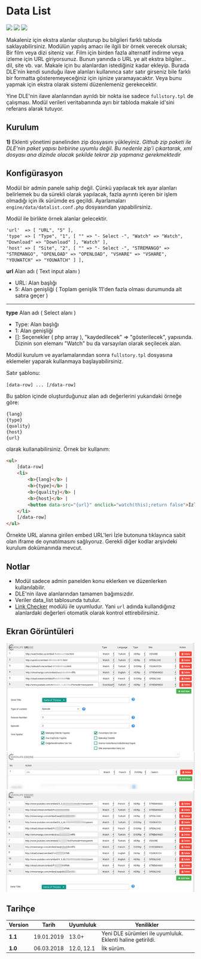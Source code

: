 # Data List
<img src="https://img.shields.io/badge/dle-13.0+-007dad.svg"> <img src="https://img.shields.io/badge/lang-tr-ce600f.svg"> <img src="https://img.shields.io/badge/license-MIT-60ce0f.svg">

Makaleniz için ekstra alanlar oluşturup bu bilgileri farklı tabloda saklayabilirsiniz.
Modülün yapılış amacı ile ilgili bir örnek verecek olursak; Bir film veya dizi siteniz var. Film için birden fazla alternatif indirme veya izleme için URL giriyorsunuz. Bunun yanında o URL ye ait ekstra bilgiler... dil, site vb. var. Makale için bu alanlardan istediğiniz kadar ekleyip. Burada DLE'nin kendi sunduğu ilave alanları kullanınca satır satır girseniz bile farklı bir formatta gösteremeyeceğiniz için işinize yaramayacaktır. Veya bunu yapmak için ekstra olarak sistemi düzenlemeniz gerekecektir.

Yine DLE'nin ilave alanlarından ayrıldı bir nokta ise sadece `fullstory.tpl` de çalışması. Modül verileri veritabanında ayrı bir tabloda makale id'sini referans alarak tutuyor.

## Kurulum
**1)** Eklenti yönetimi panelinden zip dosyasını yükleyiniz. *Github zip paketi ile DLE'nin paket yapısı birbirine uyumlu değil. Bu nedenle zip'i çıkartarak, xml dosyası ana dizinde olacak şekilde tekrar zip yapmanız gerekmektedir*

## Konfigürasyon
Modül bir admin panele sahip değil. Çünkü yapılacak tek ayar alanları belirlemek bu da sürekli olarak yapılacak, fazla ayrıntı içeren bir işlem olmadığı için ilk sürümde es geçildi.
Ayarlamaları `engine/data/datalist.conf.php` dosyasından yapabilirsiniz.

Modül ile birlikte örnek alanlar gelecektir.
```
'url'  => [ "URL", "5" ],
'type' => [ "Type", "1", [ "" => "- Select -", "Watch" => "Watch", "Download" => "Download" ], "Watch" ],
'host' => [ "Site", "2", [ "" => "- Select -", "STREMANGO" => "STREMANGO", "OPENLOAD" => "OPENLOAD", "VSHARE" => "VSHARE", "YOUWATCH" => "YOUWATCH" ] ],
```
**url** Alan adı  ( Text input alanı )
* URL: Alan başlığı
* 5: Alan genişliği ( Toplam genişlik 11'den fazla olması durumunda alt satıra geçer )
-----
**type** Alan adı ( Select alanı )
* Type: Alan başlığı
* 1: Alan genişliği
* []: Seçenekler ( php array ), "kaydedilecek" => "gösterilecek", yapısında. 
Dizinin son elemanı "Watch" bu da varsayılan olarak seçilecek alan.

Modül kurulum ve ayarlamalarından sonra `fullstory.tpl` dosyasına eklemeler yaparak kullanmaya başlayabilirsiniz.

Satır şablonu:

`[data-row] ... [/data-row]`

Bu şablon içinde oluşturduğunuz alan adı değerlerini yukarıdaki örneğe göre:

```
{lang}
{type}
{quality}
{host}
{url}
```
olarak kullanabilirsiniz. Örnek bir kullanım:

```html
<ul>
    [data-row]
    <li>
        <b>{lang}</b> |
        <b>{type}</b> |
        <b>{quality}</b> |
        <b>{host}</b> |
        <button data-src="{url}" onclick="watch(this);return false">İzle</button>
    </li>
    [/data-row]
</ul>
```

Örnekte URL alanına girilen embed URL'leri İzle butonuna tıklayınca sabit olan iframe de oynatılmasını sağlıyoruz. Gerekli diğer kodlar arşivdeki kurulum dokümanında mevcut.

## Notlar
* Modül sadece admin panelden konu eklerken ve düzenlerken kullanılabilir.
* DLE'nin ilave alanlarından tamamen bağımsızdır.
* Veriler data_list tablosunda tutulur.
* [Link Checker](https://github.com/dlenettr/link-checker) modülü ile uyumludur. Yani `url` adında kullandığınız alanlardaki değerleri otomatik olarak kontrol ettirebilirsiniz.
    
## Ekran Görüntüleri
![Ekran 1](docs/screen1.png?raw=true)
![Ekran 2](docs/screen2.png?raw=true)
![Ekran 3](docs/screen3.png?raw=true)

## Tarihçe

| Version | Tarih | Uyumluluk | Yenilikler |
| ------- | ----- | --------- | ---------- |
| **1.1** | 19.01.2019 | 13.0+ | Yeni DLE sürümleri ile uyumluluk. Eklenti haline getirildi. |
| **1.0** | 06.03.2018 | 12.0, 12.1|İlk sürüm.|